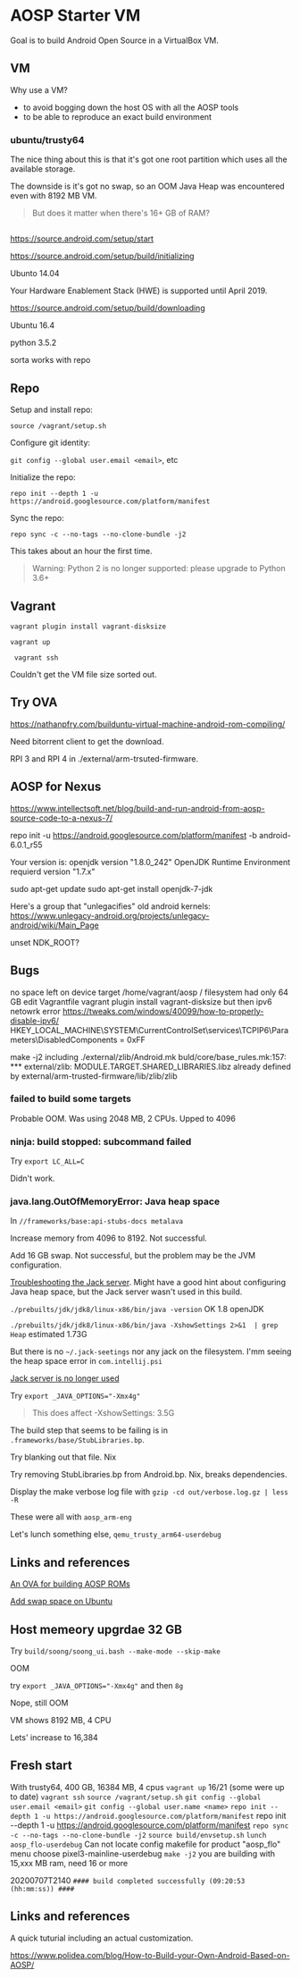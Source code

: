 # AOSP Starter VM
Goal is to build Android Open Source in a VirtualBox VM.

## VM

Why use a VM? 
- to avoid bogging down the host OS with all the AOSP tools
- to be able to reproduce an exact build environment

### ubuntu/trusty64
The nice thing about this is that it's got one root partition which uses all the available storage.

The downside is it's got no swap, so an OOM Java Heap was encountered even with 8192 MB VM.

> But does it matter when there's 16+ GB of RAM?

## 

https://source.android.com/setup/start

https://source.android.com/setup/build/initializing

Ubunto 14.04

Your Hardware Enablement Stack (HWE) is supported until April 2019.


https://source.android.com/setup/build/downloading

Ubuntu 16.4

python 3.5.2

sorta works with repo

## Repo

Setup and install repo:

``source /vagrant/setup.sh``

Configure git identity:

``git config --global user.email <email>``, etc

Initialize the repo:

``repo init --depth 1 -u https://android.googlesource.com/platform/manifest``

Sync the repo:

``repo sync -c --no-tags --no-clone-bundle -j2``

This takes about an hour the first time.

> Warning: Python 2 is no longer supported: please upgrade to Python 3.6+

## Vagrant

``vagrant plugin install vagrant-disksize``

``vagrant up``

`` vagrant ssh``

Couldn't get the VM file size sorted out.

## Try OVA

https://nathanpfry.com/builduntu-virtual-machine-android-rom-compiling/

Need bitorrent client to get the download.

RPI 3 and RPI 4 in ./external/arm-trsuted-firmware.

## AOSP for Nexus
https://www.intellectsoft.net/blog/build-and-run-android-from-aosp-source-code-to-a-nexus-7/

repo init -u https://android.googlesource.com/platform/manifest -b android-6.0.1_r55

Your version is: openjdk version "1.8.0_242" OpenJDK Runtime Environment
requierd version "1.7.x"

sudo apt-get update
sudo apt-get install openjdk-7-jdk

Here's a group that "unlegacifies" old android kernels: https://www.unlegacy-android.org/projects/unlegacy-android/wiki/Main_Page

unset NDK_ROOT?

## Bugs
no space left on device
target /home/vagrant/aosp
/ filesystem had only 64 GB
edit Vagrantfile
vagrant plugin install vagrant-disksize
but then ipv6 netowrk error
https://tweaks.com/windows/40099/how-to-properly-disable-ipv6/
HKEY_LOCAL_MACHINE\SYSTEM\CurrentControlSet\services\TCPIP6\Parameters\DisabledComponents = 0xFF

make -j2
including ./external/zlib/Android.mk
buld/core/base_rules.mk:157: *** external/zlib: MODULE.TARGET.SHARED_LIBRARIES.libz already defined by external/arm-trusted-firmware/lib/zlib/zlib

### failed to build some targets
Probable OOM. Was using 2048 MB, 2 CPUs.
Upped to 4096

### ninja: build stopped: subcommand failed
Try ``export LC_ALL=C``

Didn't work.

### java.lang.OutOfMemoryError: Java heap space
In ``//frameworks/base:api-stubs-docs metalava``

Increase memory from 4096 to 8192. Not successful.

Add 16 GB swap. Not successful, but the problem may be the JVM configuration.

[Troubleshooting the Jack server](http://www.2net.co.uk/blog/jack-server.html). Might have a good hint about 
configuring Java heap space, but the Jack server wasn't used in this build.

``./prebuilts/jdk/jdk8/linux-x86/bin/java -version`` OK 1.8 openJDK

``./prebuilts/jdk/jdk8/linux-x86/bin/java -XshowSettings 2>&1  | grep Heap`` estimated 1.73G

But there is no ``~/.jack-seetings`` nor any jack on the filesystem.
I'mm seeing the heap space error in ``com.intellij.psi``

[Jack server is no longer used](https://stackoverflow.com/questions/60468693/java-outofmemoryerror-when-building-aosp-10)

Try ``export _JAVA_OPTIONS="-Xmx4g"``

> This does affect -XshowSettings: 3.5G

The build step that seems to be failing is in ``.frameworks/base/StubLibraries.bp``.

Try blanking out that file. Nix

Try removing StubLibraries.bp from Android.bp. Nix, breaks dependencies.

Display the make verbose log file with ``gzip -cd out/verbose.log.gz | less -R``

These were all with ``aosp_arm-eng``

Let's lunch something else, ``qemu_trusty_arm64-userdebug``

## Links and references

[An OVA for building AOSP ROMs](https://nathanpfry.com/builduntu-virtual-machine-android-rom-compiling/)

[Add swap space on Ubuntu](https://wohldani.com/how-to-add-swap-on-ubuntu-14-04/)

## Host memeory upgrdae 32 GB
Try ``build/soong/soong_ui.bash --make-mode --skip-make``

OOM

try ``export _JAVA_OPTIONS="-Xmx4g"`` and then ``8g``

Nope, still OOM

VM shows 8192 MB, 4 CPU

Lets' increase to 16,384

## Fresh start
With trusty64, 400 GB, 16384 MB, 4 cpus
``vagrant up``
16/21 (some were up to date)
``vagrant ssh``
``source /vagrant/setup.sh``
``git config --global user.email <email>``
``git config --global user.name <name>``
``repo init --depth 1 -u https://android.googlesource.com/platform/manifest``
repo init --depth 1 -u https://android.googlesource.com/platform/manifest
``repo sync -c --no-tags --no-clone-bundle -j2``
``source build/envsetup.sh``
``lunch aosp_flo-userdebug``
Can not locate config makefile for product "aosp_flo"
menu choose pixel3-mainline-userdebug
``make -j2``
you are building with 15,xxx MB ram, need 16 or more

20200707T2140
``#### build completed successfully (09:20:53 (hh:mm:ss)) ####``

## Links and references
A quick tuturial including an actual customization.

https://www.polidea.com/blog/How-to-Build-your-Own-Android-Based-on-AOSP/






